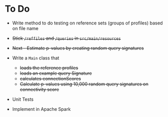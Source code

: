 # To Do
* Write method to do testing on reference sets (groups of profiles) based on file name
* ~~Stick `/reffiles` and `/queries` in `src/main/resources`~~
* ~~Next - Estimate p-values by creating random query signatures~~
* Write a `Main` class that
    * ~~loads the reference profiles~~
    * ~~loads an example query Signature~~
    * ~~calculates connectionScores~~
    * ~~Calculate p-values using 10,000 random query signatures on connectivity score~~

* Unit Tests
* Implement in Apache Spark
